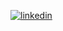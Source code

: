 [![linkedin](https://img.shields.io/badge/LinkedIn-0077B5?style=for-the-badge&logo=linkedin&logoColor=white)](https://www.linkedin.com/in/anderson-vieira-da-rosa-2329a11a0)
